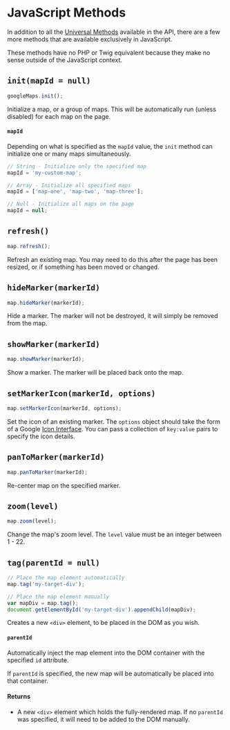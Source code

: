 # JavaScript Methods

In addition to all the [Universal Methods](/maps/universal-methods/) available in the API, there are a few more methods that are available exclusively in JavaScript.

These methods have no PHP or Twig equivalent because they make no sense outside of the JavaScript context.

## `init(mapId = null)`

```js
googleMaps.init();
```

Initialize a map, or a group of maps. This will be automatically run (unless disabled) for each map on the page.

#### `mapId`

Depending on what is specified as the `mapId` value, the `init` method can initialize one or many maps simultaneously.

```js
// String - Initialize only the specified map
mapId = 'my-custom-map';

// Array - Initialize all specified maps
mapId = ['map-one', 'map-two', 'map-three'];

// Null - Initialize all maps on the page
mapId = null;
```

## `refresh()`

```js
map.refresh();
```

Refresh an existing map. You may need to do this after the page has been resized, or if something has been moved or changed.

## `hideMarker(markerId)`

```js
map.hideMarker(markerId);
```

Hide a marker. The marker will not be destroyed, it will simply be removed from the map.

## `showMarker(markerId)`

```js
map.showMarker(markerId);
```

Show a marker. The marker will be placed back onto the map.

## `setMarkerIcon(markerId, options)`

```js
map.setMarkerIcon(markerId, options);
```

Set the icon of an existing marker. The `options` object should take the form of a Google [Icon Interface](https://developers.google.com/maps/documentation/javascript/reference/marker#Icon). You can pass a collection of `key:value` pairs to specify the icon details.

## `panToMarker(markerId)`

```js
map.panToMarker(markerId);
```

Re-center map on the specified marker.

## `zoom(level)`

```js
map.zoom(level);
```

Change the map's zoom level. The `level` value must be an integer between 1 - 22.

## `tag(parentId = null)`

```js
// Place the map element automatically
map.tag('my-target-div');

// Place the map element manually
var mapDiv = map.tag();
document.getElementById('my-target-div').appendChild(mapDiv);
```

Creates a new `<div>` element, to be placed in the DOM as you wish.

#### `parentId`

Automatically inject the map element into the DOM container with the specified `id` attribute.

If `parentId` is specified, the new map will be automatically be placed into that container.

#### Returns

 - A new `<div>` element which holds the fully-rendered map. If no `parentId` was specified, it will need to be added to the DOM manually.
